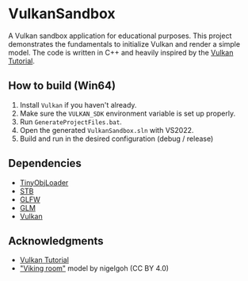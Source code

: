 # VulkanSandbox

A Vulkan sandbox application for educational purposes.
This project demonstrates the fundamentals to initialize Vulkan and render a simple model.
The code is written in C++ and heavily inspired by the [Vulkan Tutorial](https://vulkan-tutorial.com/).

## How to build (Win64)

1. Install `Vulkan` if you haven't already.
2. Make sure the `VULKAN_SDK` environment variable is set up properly.
3. Run `GenerateProjectFiles.bat`.
4. Open the generated `VulkanSandbox.sln` with VS2022.
5. Build and run in the desired configuration (debug / release)

## Dependencies

* [TinyObjLoader](https://github.com/syoyo/tinyobjloader)
* [STB](https://github.com/nothings/stb)
* [GLFW](https://www.glfw.org/)
* [GLM](https://glm.g-truc.net/)
* [Vulkan](https://vulkan.lunarg.com/)

## Acknowledgments

* [Vulkan Tutorial](https://vulkan-tutorial.com/)
* ["Viking room"](https://sketchfab.com/3d-models/viking-room-a49f1b8e4f5c4ecf9e1fe7d81915ad38) model by nigelgoh (CC BY 4.0)
